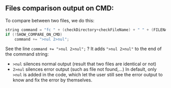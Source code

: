 ## Files comparison output on CMD:
To compare between two files, we do this:
```cpp
string command = "fc " + (checkDirectory+checkFileName) + " " + (FILENAME+".inp");
if (!SHOW_COMPARE_ON_CMD)
	command += ">nul 2>nul";
```
See the line `command += ">nul 2>nul";` ? It adds `">nul 2>nul"` to the end of the command string:
- `>nul` silences normal output (result that two files are identical or not)
- `2>nul` silences error output (such as file not found,...)
In default, only `>nul` is added in the code, which let the user still see the error output to know and fix the error by themselves.